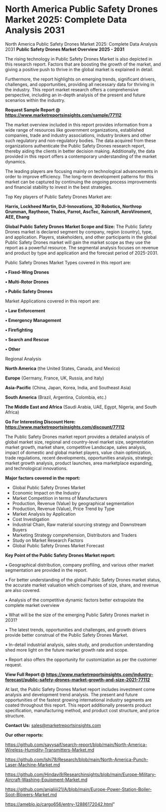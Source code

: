 # North America Public Safety Drones Market 2025: Complete Data Analysis 2031
North America Public Safety Drones Market 2025: Complete Data Analysis 2031
<Strong> Public Safety Drones Market Overview 2025 - 2031</strong>

The rising technology in Public Safety Drones Market is also depicted in this research report. Factors that are boosting the growth of the market, and giving a positive push to thrive in the global market is explained in detail.

Furthermore, the report highlights on emerging trends, significant drivers, challenges, and opportunities, providing all necessary data for thriving in the industry. This report market research offers a comprehensive perspective, including an in-depth analysis of the present and future scenarios within the industry.

<strong>Request Sample Report @ <a href=https://www.marketreportsinsights.com/sample/77112>https://www.marketreportsinsights.com/sample/77112</a></strong>

The market overview included in this report provides information from a wide range of resources like government organizations, established companies, trade and industry associations, industry brokers and other such regulatory and non-regulatory bodies. The data acquired from these organizations authenticate the Public Safety Drones research report, thereby aiding the clients in better decision making. Additionally, the data provided in this report offers a contemporary understanding of the market dynamics.

The leading players are focusing mainly on technological advancements in order to improve efficiency. The long-term development patterns for this market can be captured by continuing the ongoing process improvements and financial stability to invest in the best strategies.

Top Key players of Public Safety Drones Market are:

<strong>Harris, Lockheed Martin, DJI-Innovations, 3D Robotics, Northrop Grumman, Raytheon, Thales, Parrot, AscTec, Xaircraft, AeroViroment, AEE, Ehang</strong>

<strong><b>Global Public Safety Drones Market Scope and Size:</b></strong>
The Public Safety Drones market is declared segment by company, region (country), type, and application. Players, stakeholders, and other participants in the global Public Safety Drones market will gain the market scope as they use the report as a powerful resource. The segmental analysis focuses on revenue and product by type and application and the forecast period of 2025-2031.

Public Safety Drones Market Types covered in this report are:

<strong>• Fixed-Wing Drones

• Multi-Rotor Drones

• Public Safety Drones</strong>

Market Applications covered in this report are:

<strong>• Law Enforcement

• Emergency Management

• Firefighting

• Search and Rescue

• Other</strong> 

Regional Analysis

<strong>North America</strong> (the United States, Canada, and Mexico)

<strong>Europe</strong> (Germany, France, UK, Russia, and Italy)

<strong>Asia-Pacific</strong> (China, Japan, Korea, India, and Southeast Asia)

<strong>South America</strong> (Brazil, Argentina, Colombia, etc.)

<strong>The Middle East and Africa</strong> (Saudi Arabia, UAE, Egypt, Nigeria, and South Africa)

<strong>Go For Interesting Discount Here: <a href=https://www.marketreportsinsights.com/discount/77112>https://www.marketreportsinsights.com/discount/77112</a></strong>

The Public Safety Drones market report provides a detailed analysis of global market size, regional and country-level market size, segmentation market growth, market share, competitive Landscape, sales analysis, impact of domestic and global market players, value chain optimization, trade regulations, recent developments, opportunities analysis, strategic market growth analysis, product launches, area marketplace expanding, and technological innovations.

<strong><b>Major factors covered in the report:</b></strong>
<ul>
  <li>Global Public Safety Drones Market </li>
  <li>Economic Impact on the Industry</li>
  <li>Market Competition in terms of Manufacturers</li>
  <li>Production, Revenue (Value) by geographical segmentation</li>
  <li>Production, Revenue (Value), Price Trend by Type</li>
  <li>Market Analysis by Application</li>
  <li>Cost Investigation</li>
  <li>Industrial Chain, Raw material sourcing strategy and Downstream Buyers</li>
  <li>Marketing Strategy comprehension, Distributors and Traders</li>
  <li>Study on Market Research Factors</li>
  <li>Global Public Safety Drones Market Forecast</li>
</ul>

<strong><b>Key Point of the Public Safety Drones Market report:</b></strong>

• Geographical distribution, company profiling, and various other market segmentation are provided in the report.

• For better understanding of the global Public Safety Drones market status, the accurate market valuation which comprises of size, share, and revenue are also covered.

• Analysis of the competitive dynamic factors better extrapolate the complete market overview

• What will be the size of the emerging Public Safety Drones market in 2031?

• The latest trends, opportunities and challenges, and growth drivers provide better construal of the Public Safety Drones Market.

• In-detail industrial analysis, sales study, and production understanding shed more light on the future market growth rate and scope.

• Report also offers the opportunity for customization as per the customer request.

<strong><b>View Full Report @ <a href=https://www.marketreportsinsights.com/industry-forecast/public-safety-drones-market-growth-and-size-2021-77112>https://www.marketreportsinsights.com/industry-forecast/public-safety-drones-market-growth-and-size-2021-77112</a></b></strong>


At last, the Public Safety Drones Market report includes investment come analysis and development trend analysis. The present and future opportunities of the fastest growing international industry segments are coated throughout this report. This report additionally presents product specification, manufacturing method, and product cost structure, and price structure.

<strong>Contact Us:</strong>
sales@marketreportsinsights.com

<strong>Our other reports:</strong>

<a href=https://github.com/sayysaif/search-report/blob/main/North-America-Wireless-Humidity-Transmitters-Market.md>https://github.com/sayysaif/search-report/blob/main/North-America-Wireless-Humidity-Transmitters-Market.md</a>

<a href=https://github.com/Ishi78/Research/blob/main/North-America-Punch-Laser-Machine-Market.md>https://github.com/Ishi78/Research/blob/main/North-America-Punch-Laser-Machine-Market.md</a>

<a href=https://github.com/Hindavi9/Researchinsights/blob/main/Europe-Military-Aircraft-Washing-Equipment-Market.md>https://github.com/Hindavi9/Researchinsights/blob/main/Europe-Military-Aircraft-Washing-Equipment-Market.md</a>

<a href=https://github.com/anjaliiii21/A/blob/main/Europe-Power-Station-Boiler-Soot-Blowers-Market.md>https://github.com/anjaliiii21/A/blob/main/Europe-Power-Station-Boiler-Soot-Blowers-Market.md</a>

<a href=https://ameblo.jp/cargo656/entry-12886172042.html>https://ameblo.jp/cargo656/entry-12886172042.html</a>"
